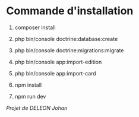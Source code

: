 # Commande d'installation
1. composer install
2. php bin/console doctrine:database:create
3. php bin/console doctrine:migrations:migrate


4. php bin/console app:import-edition
5. php bin/console app:import-card  

6. npm install
7. npm run dev

*Projet de DELEON Johan*